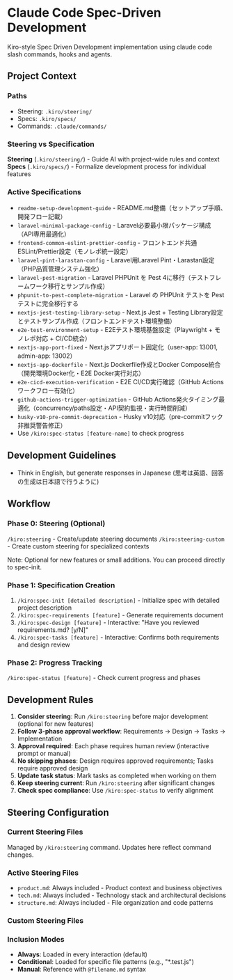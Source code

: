 # Claude Code Spec-Driven Development

Kiro-style Spec Driven Development implementation using claude code slash commands, hooks and agents.

## Project Context

### Paths
- Steering: `.kiro/steering/`
- Specs: `.kiro/specs/`
- Commands: `.claude/commands/`

### Steering vs Specification

**Steering** (`.kiro/steering/`) - Guide AI with project-wide rules and context
**Specs** (`.kiro/specs/`) - Formalize development process for individual features

### Active Specifications
- `readme-setup-development-guide` - README.md整備（セットアップ手順、開発フロー記載）
- `laravel-minimal-package-config` - Laravel必要最小限パッケージ構成（API専用最適化）
- `frontend-common-eslint-prettier-config` - フロントエンド共通ESLint/Prettier設定（モノレポ統一設定）
- `laravel-pint-larastan-config` - Laravel用Laravel Pint・Larastan設定（PHP品質管理システム強化）
- `laravel-pest-migration` - Laravel PHPUnit を Pest 4に移行（テストフレームワーク移行とサンプル作成）
- `phpunit-to-pest-complete-migration` - Laravel の PHPUnit テストを Pest テストに完全移行する
- `nextjs-jest-testing-library-setup` - Next.js Jest + Testing Library設定とテストサンプル作成（フロントエンドテスト環境整備）
- `e2e-test-environment-setup` - E2Eテスト環境基盤設定（Playwright + モノレポ対応 + CI/CD統合）
- `nextjs-app-port-fixed` - Next.jsアプリポート固定化（user-app: 13001, admin-app: 13002）
- `nextjs-app-dockerfile` - Next.js Dockerfile作成とDocker Compose統合（開発環境Docker化・E2E Docker実行対応）
- `e2e-cicd-execution-verification` - E2E CI/CD実行確認（GitHub Actions ワークフロー有効化）
- `github-actions-trigger-optimization` - GitHub Actions発火タイミング最適化（concurrency/paths設定・API契約監視・実行時間削減）
- `husky-v10-pre-commit-deprecation` - Husky v10対応（pre-commitフック非推奨警告修正）
- Use `/kiro:spec-status [feature-name]` to check progress

## Development Guidelines
- Think in English, but generate responses in Japanese (思考は英語、回答の生成は日本語で行うように)

## Workflow

### Phase 0: Steering (Optional)
`/kiro:steering` - Create/update steering documents
`/kiro:steering-custom` - Create custom steering for specialized contexts

Note: Optional for new features or small additions. You can proceed directly to spec-init.

### Phase 1: Specification Creation
1. `/kiro:spec-init [detailed description]` - Initialize spec with detailed project description
2. `/kiro:spec-requirements [feature]` - Generate requirements document
3. `/kiro:spec-design [feature]` - Interactive: "Have you reviewed requirements.md? [y/N]"
4. `/kiro:spec-tasks [feature]` - Interactive: Confirms both requirements and design review

### Phase 2: Progress Tracking
`/kiro:spec-status [feature]` - Check current progress and phases

## Development Rules
1. **Consider steering**: Run `/kiro:steering` before major development (optional for new features)
2. **Follow 3-phase approval workflow**: Requirements → Design → Tasks → Implementation
3. **Approval required**: Each phase requires human review (interactive prompt or manual)
4. **No skipping phases**: Design requires approved requirements; Tasks require approved design
5. **Update task status**: Mark tasks as completed when working on them
6. **Keep steering current**: Run `/kiro:steering` after significant changes
7. **Check spec compliance**: Use `/kiro:spec-status` to verify alignment

## Steering Configuration

### Current Steering Files
Managed by `/kiro:steering` command. Updates here reflect command changes.

### Active Steering Files
- `product.md`: Always included - Product context and business objectives
- `tech.md`: Always included - Technology stack and architectural decisions
- `structure.md`: Always included - File organization and code patterns

### Custom Steering Files
<!-- Added by /kiro:steering-custom command -->
<!-- Format:
- `filename.md`: Mode - Pattern(s) - Description
  Mode: Always|Conditional|Manual
  Pattern: File patterns for Conditional mode
-->

### Inclusion Modes
- **Always**: Loaded in every interaction (default)
- **Conditional**: Loaded for specific file patterns (e.g., "*.test.js")
- **Manual**: Reference with `@filename.md` syntax


